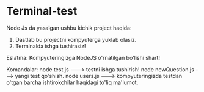 # Terminal-test
Node Js da yasalgan ushbu kichik project haqida:
1) Dastlab bu projectni kompyuterga yuklab olasiz.
2) Terminalda ishga tushirasiz!

Eslatma: Kompyuteringizga NodeJS o'rnatilgan bo'lishi shart!

Komandalar:
node test.js ---> testni ishga tushirish!
node newQuestion.js ---> yangi test qo'shish.
node users.js ---> kompyuteringizda testdan o'tgan barcha ishtirokchilar haqidagi to'liq ma'lumot.
